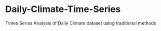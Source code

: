 # Daily-Climate-Time-Series
Times Series Analysis of Daily Climate dataset using traditional methods
